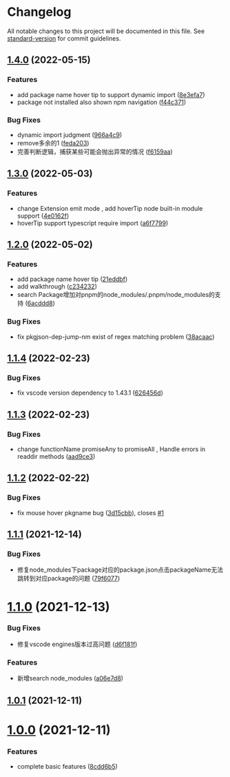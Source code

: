 # Changelog

All notable changes to this project will be documented in this file. See [standard-version](https://github.com/conventional-changelog/standard-version) for commit guidelines.

## [1.4.0](https://github.com/zyrong/vscode-node-modules/compare/v1.3.0...v1.4.0) (2022-05-15)


### Features

* add package name hover tip to support dynamic import ([8e3efa7](https://github.com/zyrong/vscode-node-modules/commit/8e3efa77c96c78924d2c151a290169fbb6b22a7e))
* package not installed also shown npm navigation ([f44c371](https://github.com/zyrong/vscode-node-modules/commit/f44c371ac79efd87cefc238821ac8db36aa88f20))


### Bug Fixes

* dynamic import judgment ([966a4c9](https://github.com/zyrong/vscode-node-modules/commit/966a4c9741b19888182958217f6a1e20cfcf1c32))
* remove多余的1 ([feda203](https://github.com/zyrong/vscode-node-modules/commit/feda2036d95edc850d3bf7b230d2c7c74b03f7ad))
* 完善判断逻辑，捕获某些可能会抛出异常的情况 ([f6159aa](https://github.com/zyrong/vscode-node-modules/commit/f6159aabdf763a091e0b8fce89a06133b05bb3b7))

## [1.3.0](https://github.com/zyrong/vscode-node-modules/compare/v1.2.0...v1.3.0) (2022-05-03)


### Features

* change Extension emit mode , add hoverTip node built-in module support ([4e0162f](https://github.com/zyrong/vscode-node-modules/commit/4e0162f5e440a7989d14df18dec61ba2ccfedb8f))
* hoverTip support typescript require import ([a6f7799](https://github.com/zyrong/vscode-node-modules/commit/a6f7799339427acd0a414d7cea37b102c9b2f69c))

## [1.2.0](https://github.com/zyrong/vscode-node-modules/compare/v1.1.4...v1.2.0) (2022-05-02)


### Features

* add package name hover tip ([21eddbf](https://github.com/zyrong/vscode-node-modules/commit/21eddbf5f85b02f74ad91ea1fee56fee6df4b536))
* add walkthrough ([c234232](https://github.com/zyrong/vscode-node-modules/commit/c2342324ff22c47d52bb29adfb39b752e67e139a))
* search Package增加对pnpm的node_modules/.pnpm/node_modules的支持 ([6acddd8](https://github.com/zyrong/vscode-node-modules/commit/6acddd8db53b9f105aee98841d2af4e4096e02c4))


### Bug Fixes

* fix pkgjson-dep-jump-nm exist of regex matching problem ([38acaac](https://github.com/zyrong/vscode-node-modules/commit/38acaacf1a03afbd3e3e89c0b5aaf68ac251b158))

## [1.1.4](https://github.com/zyrong/vscode-node-modules/compare/v1.1.3...v1.1.4) (2022-02-23)


### Bug Fixes

* fix vscode version dependency to 1.43.1 ([626456d](https://github.com/zyrong/vscode-node-modules/commit/626456d54da74554ec6256134afbb874c655cdec))



## [1.1.3](https://github.com/zyrong/vscode-node-modules/compare/v1.1.2...v1.1.3) (2022-02-23)


### Bug Fixes

* change functionName promiseAny to promiseAll , Handle errors in readdir methods ([aad9ce3](https://github.com/zyrong/vscode-node-modules/commit/aad9ce35fe0f212fb3ffe90f60ce448b1645eafd))



## [1.1.2](https://github.com/zyrong/vscode-node-modules/compare/v1.1.1...v1.1.2) (2022-02-22)


### Bug Fixes

* fix mouse hover pkgname bug ([3d15cbb](https://github.com/zyrong/vscode-node-modules/commit/3d15cbb9801e812d68b8fbf41c1ef6b00365daf8)), closes [#1](https://github.com/zyrong/vscode-node-modules/issues/1)



## [1.1.1](https://github.com/zyrong/vscode-node-modules/compare/v1.1.0...v1.1.1) (2021-12-14)


### Bug Fixes

* 修复node_modules下package对应的package.json点击packageName无法跳转到对应package的问题 ([79f6077](https://github.com/zyrong/vscode-node-modules/commit/79f60773014160d89e9e2dc3f80c8d4989a8eac0))



# [1.1.0](https://github.com/zyrong/vscode-node-modules/compare/v1.0.1...v1.1.0) (2021-12-13)


### Bug Fixes

* 修复vscode engines版本过高问题 ([d6f181f](https://github.com/zyrong/vscode-node-modules/commit/d6f181fd8f489b96aa2c64d2e9e2dada9ad5ae52))


### Features

* 新增search node_modules ([a06e7d8](https://github.com/zyrong/vscode-node-modules/commit/a06e7d8667de0e1fd09927c72b91cb51385b726e))



## [1.0.1](https://github.com/zyrong/vscode-node-modules/compare/v1.0.0...v1.0.1) (2021-12-11)



# [1.0.0](https://github.com/zyrong/vscode-node-modules/compare/8cdd6b5664422cba3ed8ad9668d421438190676d...v1.0.0) (2021-12-11)


### Features

* complete basic features ([8cdd6b5](https://github.com/zyrong/vscode-node-modules/commit/8cdd6b5664422cba3ed8ad9668d421438190676d))
